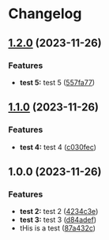 # Changelog

## [1.2.0](https://github.com/thedath/react-lib-test/compare/v1.1.0...v1.2.0) (2023-11-26)


### Features

* **test 5:** test 5 ([557fa77](https://github.com/thedath/react-lib-test/commit/557fa7711c367387bb4e4affb6bd900523364005))

## [1.1.0](https://github.com/thedath/react-lib-test/compare/v1.0.0...v1.1.0) (2023-11-26)


### Features

* **test 4:** test 4 ([c030fec](https://github.com/thedath/react-lib-test/commit/c030feca8fd49f4ccf92f02b0ab8e72616f67d0c))

## 1.0.0 (2023-11-26)


### Features

* **test 2:** test 2 ([4234c3e](https://github.com/thedath/react-lib-test/commit/4234c3e29d09cdf537735b4a8ca3e15d7c63ee41))
* **test 3:** test 3 ([d84adef](https://github.com/thedath/react-lib-test/commit/d84adef04c9771818111c284fbe20c50aa80f371))
* tHis is a test ([87a432c](https://github.com/thedath/react-lib-test/commit/87a432cc4e4440c2cc57f1b7bdcf439d612a0965))
